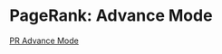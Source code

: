 # PageRank: Advance Mode

[PR Advance Mode](https://raw.githubusercontent.com/gunrock/io/master/plots/gunrock_primitives_bc_advance_mode_table.html ':include :type=markdown')
